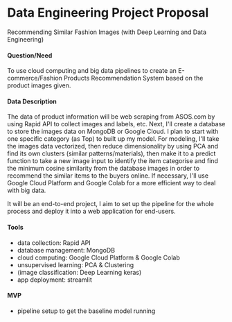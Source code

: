 # Data Engineering Project Proposal
Recommending Similar Fashion Images (with Deep Learning and Data Engineering)

#### Question/Need 

To use cloud computing and big data pipelines to create an E-commerce/Fashion Products Recommendation System based on the product images given. 


#### Data Description
The data of product information will be web scraping from ASOS.com by using Rapid API to collect images and labels, etc. Next, I'll create a database to store the images data on MongoDB or Google Cloud.
I plan to start with one specific category (as Top) to built up my model. For modeling, I'll take the images data vectorized, then reduce dimensionality by using PCA and find its own clusters (similar patterns/materials), then make it to a predict function to take a new image input to identify the item categorise and find the minimum cosine similarity from the database images in order to recommend the similar items to the buyers online. If necessary, I'll use Google Cloud Platform and Google Colab for a more efficient way to deal with big data.

It will be an end-to-end project, I aim to set up the pipeline for the whole process and deploy it into a web application for end-users.


#### Tools
- data collection: Rapid API
- database management: MongoDB
- cloud computing: Google Cloud Platform & Google Colab
- unsupervised learning: PCA & Clustering
- (image classification: Deep Learning keras)
- app deployment: streamlit



#### MVP
- pipeline setup to get the baseline model running
